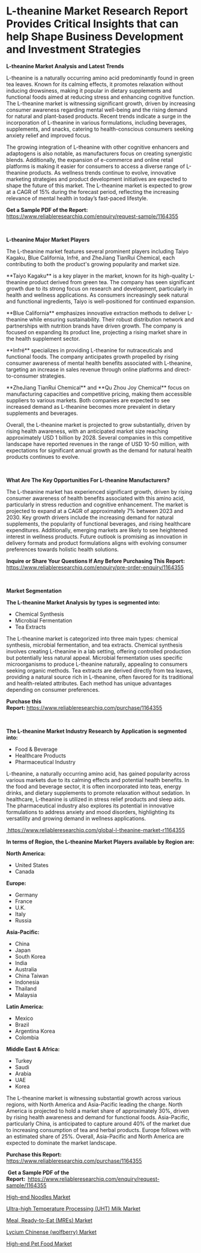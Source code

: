 <p><h1>L-theanine Market Research Report Provides Critical Insights that can help Shape Business Development and Investment Strategies</h1></p><p><strong>L-theanine Market Analysis and Latest Trends</strong></p>
<p><p>L-theanine is a naturally occurring amino acid predominantly found in green tea leaves. Known for its calming effects, it promotes relaxation without inducing drowsiness, making it popular in dietary supplements and functional foods aimed at reducing stress and enhancing cognitive function. The L-theanine market is witnessing significant growth, driven by increasing consumer awareness regarding mental well-being and the rising demand for natural and plant-based products. Recent trends indicate a surge in the incorporation of L-theanine in various formulations, including beverages, supplements, and snacks, catering to health-conscious consumers seeking anxiety relief and improved focus.</p><p>The growing integration of L-theanine with other cognitive enhancers and adaptogens is also notable, as manufacturers focus on creating synergistic blends. Additionally, the expansion of e-commerce and online retail platforms is making it easier for consumers to access a diverse range of L-theanine products. As wellness trends continue to evolve, innovative marketing strategies and product development initiatives are expected to shape the future of this market. The L-theanine market is expected to grow at a CAGR of 15% during the forecast period, reflecting the increasing relevance of mental health in today’s fast-paced lifestyle.</p></p>
<p><strong>Get a Sample PDF of the Report:&nbsp;</strong> <a href="https://www.reliableresearchiq.com/enquiry/request-sample/1164355?utm_campaign=103&utm_medium=2&utm_source=Github&utm_content=ia&utm_term=15022025&utm_id=l-theanine">https://www.reliableresearchiq.com/enquiry/request-sample/1164355</a></p>
<p>&nbsp;</p>
<p><strong>L-theanine Major Market Players</strong></p>
<p><p>The L-theanine market features several prominent players including Taiyo Kagaku, Blue California, Infré, and ZheJiang TianRui Chemical, each contributing to both the product's growing popularity and market size. </p><p>**Taiyo Kagaku** is a key player in the market, known for its high-quality L-theanine product derived from green tea. The company has seen significant growth due to its strong focus on research and development, particularly in health and wellness applications. As consumers increasingly seek natural and functional ingredients, Taiyo is well-positioned for continued expansion.</p><p>**Blue California** emphasizes innovative extraction methods to deliver L-theanine while ensuring sustainability. Their robust distribution network and partnerships with nutrition brands have driven growth. The company is focused on expanding its product line, projecting a rising market share in the health supplement sector.</p><p>**Infré** specializes in providing L-theanine for nutraceuticals and functional foods. The company anticipates growth propelled by rising consumer awareness of mental health benefits associated with L-theanine, targeting an increase in sales revenue through online platforms and direct-to-consumer strategies.</p><p>**ZheJiang TianRui Chemical** and **Qu Zhou Joy Chemical** focus on manufacturing capacities and competitive pricing, making them accessible suppliers to various markets. Both companies are expected to see increased demand as L-theanine becomes more prevalent in dietary supplements and beverages.</p><p>Overall, the L-theanine market is projected to grow substantially, driven by rising health awareness, with an anticipated market size reaching approximately USD 1 billion by 2028. Several companies in this competitive landscape have reported revenues in the range of USD 10-50 million, with expectations for significant annual growth as the demand for natural health products continues to evolve.</p></p>
<p>&nbsp;</p>
<p><strong>What Are The Key Opportunities For L-theanine Manufacturers?</strong></p>
<p><p>The L-theanine market has experienced significant growth, driven by rising consumer awareness of health benefits associated with this amino acid, particularly in stress reduction and cognitive enhancement. The market is projected to expand at a CAGR of approximately 7% between 2023 and 2030. Key growth drivers include the increasing demand for natural supplements, the popularity of functional beverages, and rising healthcare expenditures. Additionally, emerging markets are likely to see heightened interest in wellness products. Future outlook is promising as innovation in delivery formats and product formulations aligns with evolving consumer preferences towards holistic health solutions.</p></p>
<p><strong>Inquire or Share Your Questions If Any Before Purchasing This Report:</strong> <a href="https://www.reliableresearchiq.com/enquiry/pre-order-enquiry/1164355?utm_campaign=103&utm_medium=2&utm_source=Github&utm_content=ia&utm_term=15022025&utm_id=l-theanine">https://www.reliableresearchiq.com/enquiry/pre-order-enquiry/1164355</a></p>
<p>&nbsp;</p>
<p><strong>Market Segmentation</strong></p>
<p><strong>The L-theanine Market Analysis by types is segmented into:</strong></p>
<p><ul><li>Chemical Synthesis</li><li>Microbial Fermentation</li><li>Tea Extracts</li></ul></p>
<p><p>The L-theanine market is categorized into three main types: chemical synthesis, microbial fermentation, and tea extracts. Chemical synthesis involves creating L-theanine in a lab setting, offering controlled production but potentially less natural appeal. Microbial fermentation uses specific microorganisms to produce L-theanine naturally, appealing to consumers seeking organic methods. Tea extracts are derived directly from tea leaves, providing a natural source rich in L-theanine, often favored for its traditional and health-related attributes. Each method has unique advantages depending on consumer preferences.</p></p>
<p><strong>Purchase this Report:&nbsp;</strong><a href="https://www.reliableresearchiq.com/purchase/1164355?utm_campaign=103&utm_medium=2&utm_source=Github&utm_content=ia&utm_term=15022025&utm_id=l-theanine">https://www.reliableresearchiq.com/purchase/1164355</a></p>
<p>&nbsp;</p>
<p><strong>The L-theanine Market Industry Research by Application is segmented into:</strong></p>
<p><ul><li>Food & Beverage</li><li>Healthcare Products</li><li>Pharmaceutical Industry</li></ul></p>
<p><p>L-theanine, a naturally occurring amino acid, has gained popularity across various markets due to its calming effects and potential health benefits. In the food and beverage sector, it is often incorporated into teas, energy drinks, and dietary supplements to promote relaxation without sedation. In healthcare, L-theanine is utilized in stress relief products and sleep aids. The pharmaceutical industry also explores its potential in innovative formulations to address anxiety and mood disorders, highlighting its versatility and growing demand in wellness applications.</p></p>
<p><a href="https://www.reliableresearchiq.com/global-l-theanine-market-r1164355?utm_campaign=103&utm_medium=2&utm_source=Github&utm_content=ia&utm_term=15022025&utm_id=l-theanine">&nbsp;https://www.reliableresearchiq.com/global-l-theanine-market-r1164355</a></p>
<p><strong>In terms of Region, the L-theanine Market Players available by Region are:</strong></p>
<p>
    <p> <strong> North America: </strong>
        <ul>
            <li>United States</li>
            <li>Canada</li>
        </ul>
        </p> 
    <p> <strong> Europe: </strong>
        <ul>
            <li>Germany</li>
            <li>France</li>
            <li>U.K.</li>
            <li>Italy</li>
            <li>Russia</li>
        </ul>
        </p> 
    <p> <strong> Asia-Pacific: </strong>
        <ul>
            <li>China</li>
            <li>Japan</li>
            <li>South Korea</li>
            <li>India</li>
            <li>Australia</li>
            <li>China Taiwan</li>
            <li>Indonesia</li>
            <li>Thailand</li>
            <li>Malaysia</li>
        </ul>
        </p> 
    <p> <strong> Latin America: </strong>
        <ul>
            <li>Mexico</li>
            <li>Brazil</li>
            <li>Argentina Korea</li>
            <li>Colombia</li>
        </ul>
        </p> 
    <p> <strong> Middle East & Africa: </strong>
        <ul>
            <li>Turkey</li>
            <li>Saudi</li>
            <li>Arabia</li>
            <li>UAE</li>
            <li>Korea</li>
        </ul>
    </p>
    </p>
<p><p>The L-theanine market is witnessing substantial growth across various regions, with North America and Asia-Pacific leading the charge. North America is projected to hold a market share of approximately 30%, driven by rising health awareness and demand for functional foods. Asia-Pacific, particularly China, is anticipated to capture around 40% of the market due to increasing consumption of tea and herbal products. Europe follows with an estimated share of 25%. Overall, Asia-Pacific and North America are expected to dominate the market landscape.</p></p>
<p><strong>Purchase this Report: </strong><a href="https://www.reliableresearchiq.com/purchase/1164355?utm_campaign=103&utm_medium=2&utm_source=Github&utm_content=ia&utm_term=15022025&utm_id=l-theanine">https://www.reliableresearchiq.com/purchase/1164355</a></p>
<p>&nbsp;<strong>Get a Sample PDF of the Report:&nbsp;&nbsp;</strong><a href="https://www.reliableresearchiq.com/enquiry/request-sample/1164355?utm_campaign=103&utm_medium=2&utm_source=Github&utm_content=ia&utm_term=15022025&utm_id=l-theanine">https://www.reliableresearchiq.com/enquiry/request-sample/1164355</a></p>
<p><strong></strong></p>
<p><p><a href="https://github.com/ypumgtoivo/Market-Research-Report-List-1/blob/main/high-end-noodles-market.md?utm_campaign=103&utm_medium=2&utm_source=Github&utm_content=ia&utm_term=15022025&utm_id=l-theanine">High-end Noodles Market</a></p><p><a href="https://github.com/kmettjanksj7/Market-Research-Report-List-1/blob/main/ultra-high-temperature-processing-uht-milk-market.md?utm_campaign=103&utm_medium=2&utm_source=Github&utm_content=ia&utm_term=15022025&utm_id=l-theanine">Ultra-high Temperature Processing (UHT) Milk Market</a></p><p><a href="https://github.com/cachuhashieb/Market-Research-Report-List-1/blob/main/meal-ready-to-eat-mres-market.md?utm_campaign=103&utm_medium=2&utm_source=Github&utm_content=ia&utm_term=15022025&utm_id=l-theanine">Meal, Ready-to-Eat (MREs) Market</a></p><p><a href="https://github.com/bedelibekwe58/Market-Research-Report-List-1/blob/main/lycium-chinense-wolfberry-market.md?utm_campaign=103&utm_medium=2&utm_source=Github&utm_content=ia&utm_term=15022025&utm_id=l-theanine">Lycium Chinense (wolfberry) Market</a></p><p><a href="https://github.com/huelarnzeba29/Market-Research-Report-List-1/blob/main/high-end-pet-food-market.md?utm_campaign=103&utm_medium=2&utm_source=Github&utm_content=ia&utm_term=15022025&utm_id=l-theanine">High-end Pet Food Market</a></p></p>